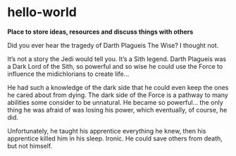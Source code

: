 # hello-world
**Place to store ideas, resources and discuss things with others**

Did you ever hear the tragedy of Darth Plagueis The Wise? I thought not.

It’s not a story the Jedi would tell you. It’s a Sith legend. Darth Plagueis was a Dark Lord of the Sith, so powerful and so wise he could use the Force to influence the midichlorians to create life…

He had such a knowledge of the dark side that he could even keep the ones he cared about from dying. The dark side of the Force is a pathway to many abilities some consider to be unnatural. He became so powerful… the only thing he was afraid of was losing his power, which eventually, of course, he did.

Unfortunately, he taught his apprentice everything he knew, then his apprentice killed him in his sleep. Ironic. He could save others from death, but not himself.
